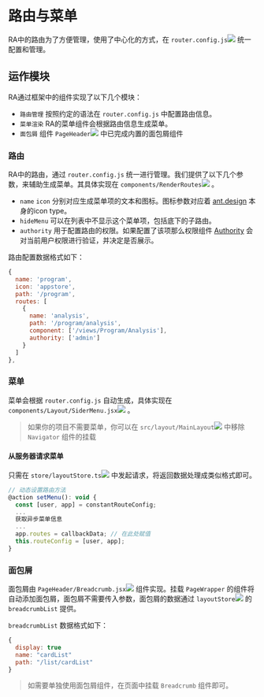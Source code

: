 # 路由与菜单

RA中的路由为了方便管理，使用了中心化的方式，在 `router.config.js`[![](/media/link.svg)](https://github.com/EzioReturner/RATurbo-react-admin/blob/master/src/config/router.config.js) 统一配置和管理。

## 运作模块

RA通过框架中的组件实现了以下几个模块：
- `路由管理` 按照约定的语法在 `router.config.js` 中配置路由信息。
- `菜单渲染` RA的菜单组件会根据路由信息生成菜单。
- `面包屑` 组件 `PageHeader`[![](/media/link.svg)](https://github.com/EzioReturner/RATurbo-react-admin/blob/master/src/components/PageHeader/Breadcrumb.jsx) 中已完成内置的面包屑组件

### 路由

RA中的路由，通过 `router.config.js` 统一进行管理。我们提供了以下几个参数，来辅助生成菜单。其具体实现在 `components/RenderRoutes`[![](/media/link.svg)](https://github.com/EzioReturner/RATurbo-react-admin/blob/master/src/components/RenderRoutes/index.jsx) 。

- `name` `icon` 分别对应生成菜单项的文本和图标。图标参数对应着 [ant.design](https://ant.design/components/icon-cn/) 本身的icon type。
- `hideMenu` 可以在列表中不显示这个菜单项，包括底下的子路由。
- `authority` 用于配置路由的权限。如果配置了该项那么权限组件 [Authority](/authority) 会对当前用户权限进行验证，并决定是否展示。

路由配置数据格式如下：

```javascript
{
  name: 'program',
  icon: 'appstore',
  path: '/program',
  routes: [
    {
      name: 'analysis',
      path: '/program/analysis',
      component: ['/views/Program/Analysis'],
      authority: ['admin']
    }
  ]
},
```

###  菜单

菜单会根据 `router.config.js` 自动生成，具体实现在 `components/Layout/SiderMenu.jsx`[![](/media/link.svg)](https://github.com/EzioReturner/RATurbo-react-admin/blob/master/src/components/Layout/SiderMenu.jsx) 。

> 如果你的项目不需要菜单，你可以在 `src/layout/MainLayout`[![](/media/link.svg)](https://github.com/EzioReturner/RATurbo-react-admin/blob/master/src/layout/MainLayout.jsx) 中移除 `Navigator` 组件的挂载

#### 从服务器请求菜单

只需在 `store/layoutStore.ts`[![](/media/link.svg)](https://github.com/EzioReturner/RATurbo-react-admin/blob/master/src/store/layoutStore.ts) 中发起请求，将返回数据处理成类似格式即可。

```javascript
// 动态设置路由方法
@action setMenu(): void {
  const [user, app] = constantRouteConfig;
  ...
  获取异步菜单信息 
  ...
  app.routes = callbackData; // 在此处赋值
  this.routeConfig = [user, app];
}
```

### 面包屑

面包屑由 `PageHeader/Breadcrumb.jsx`[![](/media/link.svg)](https://github.com/EzioReturner/RATurbo-react-admin/blob/master/src/components/PageHeader/Breadcrumb.jsx) 组件实现。挂载 `PageWrapper` 的组件将自动添加面包屑，面包屑不需要传入参数，面包屑的数据通过 `layoutStore`[![](/media/link.svg)](https://github.com/EzioReturner/RATurbo-react-admin/blob/master/src/store/layoutStore.ts) 的 `breadcrumbList` 提供。

`breadcrumbList` 数据格式如下：

```javascript
{
  display: true
  name: "cardList"
  path: "/list/cardList"
}
```

> 如需要单独使用面包屑组件，在页面中挂载 `Breadcrumb` 组件即可。